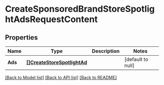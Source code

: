 # CreateSponsoredBrandStoreSpotlightAdsRequestContent

## Properties
Name | Type | Description | Notes
------------ | ------------- | ------------- | -------------
**Ads** | [**[]CreateStoreSpotlightAd**](CreateStoreSpotlightAd.md) |  | [default to null]

[[Back to Model list]](../README.md#documentation-for-models) [[Back to API list]](../README.md#documentation-for-api-endpoints) [[Back to README]](../README.md)

